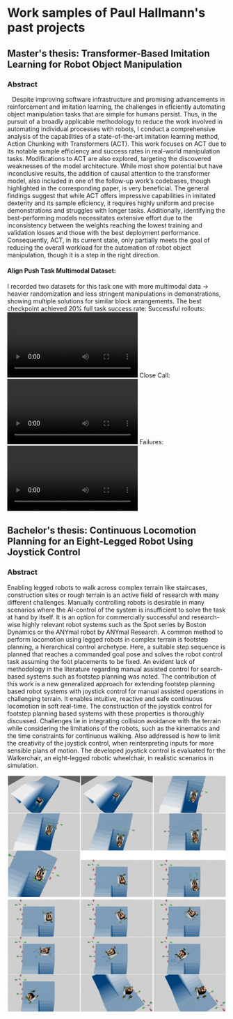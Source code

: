 # Work samples of Paul Hallmann's past projects

## Master's thesis: Transformer-Based Imitation Learning for Robot Object Manipulation
### Abstract
&ensp; Despite improving software infrastructure and promising advancements in reinforcement and imitation learning, the challenges in efÏciently automating object manipulation tasks that are simple for humans persist. Thus, in the pursuit of a broadly applicable methodology to reduce the work involved in automating individual processes with robots, I conduct a comprehensive analysis of the capabilities of a state-of-the-art imitation learning method, Action Chunking with Transformers (ACT). This work focuses on ACT due to its notable sample efficiency and success rates in real-world manipulation tasks. Modifications to ACT are also explored, targeting the discovered weaknesses of the model architecture. While most show potential but have inconclusive results, the addition of causal attention to the transformer model, also included in one of the follow-up work’s codebases, though highlighted in the corresponding paper, is very beneficial. The general findings suggest that while ACT offers impressive capabilities in imitated dexterity and its sample efÏciency, it requires highly uniform and precise demonstrations and struggles with longer tasks. Additionally, identifying the best-performing models necessitates extensive effort due to the inconsistency between the weights reaching the lowest training and validation losses and those with the best deployment performance. Consequently, ACT, in its current state, only partially meets the goal of reducing the overall workload for the automation of robot object manipulation, though it is a step in the right direction.

#### Align Push Task Multimodal Dataset:
I recorded two datasets for this task one with more multimodal data -> heavier randomization and less stringent manipulations in demonstrations, showing multiple solutions for similar block arrangements. The best checkpoint achieved 20% full task success rate:
Successful rollouts:
<video controls autoplay>
  <source src="success_1.mp4" type="video/mp4">
  <source src="success_3.mp4" type="video/mp4">
  Your browser does not support the video tag.
</video>
Close Call:
<video controls autoplay>
  <source src="success_but_barely.mp4" type="video/mp4">
  Your browser does not support the video tag.
</video>
Failures:
<video controls autoplay>
  <source src="failure_1.mp4" type="video/mp4">
  <source src="failure_2.mp4" type="video/mp4">
  Your browser does not support the video tag.
</video>


## Bachelor's thesis: Continuous Locomotion Planning for an Eight-Legged Robot Using Joystick Control
### Abstract
Enabling legged robots to walk across complex terrain like staircases, construction sites or rough terrain is an active field of research with many different challenges. Manually controlling robots is desirable in many scenarios where the AI-control of the system is insufficient to solve the task at hand by itself. It is an option for commercially successful and research-wise highly relevant robot systems such as the Spot series by Boston Dynamics or the ANYmal robot by ANYmal Research. A common method to perform locomotion using legged robots in complex terrain is footstep planning, a hierarchical control archetype. Here, a suitable step sequence is planned that reaches a commanded goal pose and solves the robot control task assuming the foot placements to be fixed. An evident lack of methodology in the literature regarding manual assisted control for search-based systems such as footstep planning was noted. The contribution of this work is a new generalized approach for extending footstep planning based robot systems with joystick control for manual assisted operations in challenging terrain. It enables intuitive, reactive and safe continuous locomotion in soft real-time. The construction of the joystick control for footstep planning based systems with these properties is thoroughly discussed. Challenges lie in integrating collision avoidance with the terrain while considering the limitations of the robots, such as the kinematics and the time constraints for continuous walking. Also addressed is how to limit the creativity of the joystick control, when reinterpreting inputs for more sensible plans of motion. The developed joystick control is evaluated for the Walkerchair, an eight-legged robotic wheelchair, in realistic scenarios in simulation.

![walkerchair walking up stairs part 1](walkerchair_stairs_p1.PNG)
![walkerchair walking up stairs part 2](walkerchair_stairs_p2.PNG)
